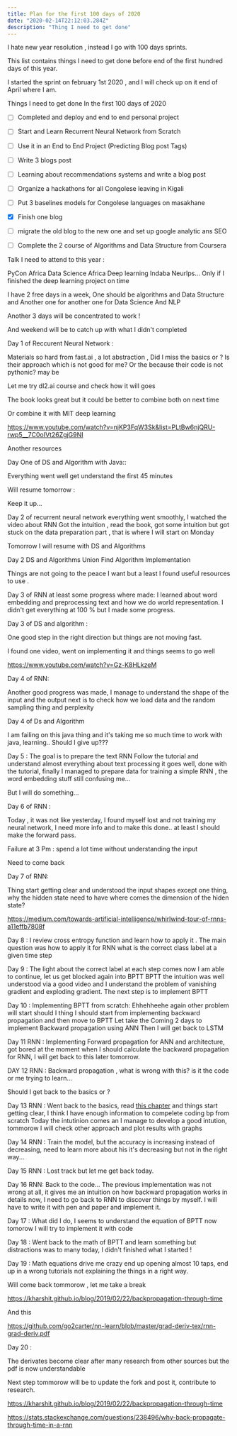 ```yaml
---
title: Plan for the first 100 days of 2020
date: "2020-02-14T22:12:03.284Z"
description: "Thing I need to get done"
---
```


I hate new year resolution , instead I go with 100 days sprints.

This list contains things I need to get done before end of the first hundred days of this year.

I started the sprint on february 1st 2020 , and I will check up on it end of April where I am.

Things I need to get done In the first 100 days of 2020

- [ ] Completed and deploy and end to end personal project
- [ ] Start and Learn Recurrent Neural Network from Scratch
- [ ] Use  it in an End to End Project (Predicting Blog post Tags)
- [ ] Write 3 blogs post 
- [ ] Learning about recommendations systems and write a blog post 
- [ ] Organize a hackathons for all Congolese leaving in Kigali
- [ ] Put 3 baselines models for Congolese languages on masakhane
- [x] Finish one blog
- [ ] migrate the old blog to the new one and set up google analytic ans SEO
- [ ] Complete the 2 course of Algorithms and Data Structure from Coursera


Talk I need to attend to this year :

PyCon Africa
Data Science Africa
Deep learning Indaba
NeurIps... Only if I finished the deep learning project on time


I have 2 free days in a week, One should be algorithms and Data Structure and Another one for another one for Data Science And NLP


Another 3 days will be concentrated to work !

And weekend will be to catch up with what I didn't completed


Day 1 of Reccurent Neural Network :

Materials so hard from fast.ai , a lot abstraction , Did I miss the basics or ?
Is their approach which is not good for me? Or the because their code is not pythonic? may be

Let me try dl2.ai course and check how it will goes

The book looks great but it could be better to combine both on next time

Or combine it with MIT deep learning 

https://www.youtube.com/watch?v=njKP3FqW3Sk&list=PLtBw6njQRU-rwp5__7C0oIVt26ZgjG9NI

Another resources

Day One of DS and Algorithm with Java::

Everything went well get understand the first 45 minutes

Will resume tomorrow :

Keep it up...

Day 2 of recurrent neural network everything went smoothly, I watched the video about RNN 
Got the intuition , read the book, got some intuition but got stuck on the data preparation part , that is where I will start on Monday

Tomorrow I will resume with DS and Algorithms

Day 2 DS and Algorithms Union Find Algorithm Implementation

Things are not going to the peace I want but a least I found useful resources to use .

Day 3 of RNN at least some progress where made:
I learned about word embedding and preprocessing text and how we do world representation.
I didn't get everything at 100 % but I made some progress.


Day 3 of DS and algorithm :

One good step in the right direction but things are not moving fast.

I found one video, went on implementing it and things seems to go well

https://www.youtube.com/watch?v=Gz-K8HLkzeM

Day 4 of RNN:

Another good progress was made, I manage to understand the shape of the input and the output
next is to check how we load data and the random sampling thing and perplexity


Day 4 of Ds and Algorithm

I am failing on this java thing and it's taking me so much time to work with java, learning..
Should I give up???

Day 5 : The goal is to prepare the text RNN
Follow the tutorial and understand almost everything about text processing
it goes well, done with the tutorial, finally I managed to prepare data for training a simple RNN , the word embedding stuff still confusing me...

But I will do something...

Day 6 of RNN :

Today , it was not like yesterday, I found myself lost and not training my neural network, I need more info and to make this done.. at least I should make the forward pass.

Failure at 3 Pm : spend a lot time without understanding the input

Need to come back

Day 7 of RNN:

Thing start getting clear and understood the input shapes except one thing, why the hidden state need to have where comes the dimension of the hiden state?

https://medium.com/towards-artificial-intelligence/whirlwind-tour-of-rnns-a11effb7808f


Day 8 : I review cross entropy function and learn how to apply it .
The main question was how to apply it for RNN what is the correct class label at a given time step

Day 9 : The light about the correct label at each step comes now I am able to continue, let us get blocked again into BPTT
BPTT the intuition was well understood via a good video and I understand the problem of vanishing gradient and exploding gradient.
The next step is to implement BPTT

Day 10 : Implementing BPTT from scratch: Ehhehheehe again other problem will start 
should I thing I should start from implementing backward propagation and then move to BPTT 
Let take the Coming 2 days to implement Backward propagation using ANN
Then I will get back to LSTM

Day 11 RNN : Implementing Forward propagation for ANN and architecture, got bored at the moment when I should calculate the backward propagation for RNN, I will get back to this later tomorrow.

DAY 12 RNN : Backward propagation , what is wrong with this? is it the code or me trying to learn...

Should I get back to the basics or ?

Day 13 RNN : Went back to the basics, read [this chapter](http://neuralnetworksanddeeplearning.com/chap2.html) and things start getting clear, 
I think I have enough information to compelete coding bp from scratch
Today the intutinion comes an I manage to develop a good intution, tommorow I will check other approach and plot results with graphs

Day 14 RNN : Train the model, but the accuracy is increasing instead of decreasing, need to learn more about his
it's decreasing but not in the right way...

Day 15 RNN : Lost track but let me get back today.

Day 16 RNN: Back to the code...
The previous implementation was not wrong at all, it gives me an intuition on how backward propagation works in details now, I need to go back to RNN to discover things by myself.
I will have to write it with pen and paper and implement it.

Day 17 : What did I do, I seems to understand the equation of BPTT now tomorow I will try to implement it with code

Day 18 : Went back to the math of BPTT and learn something but distractions was to many today, I didn't finished what I started !

Day 19 : Math equations drive me crazy end up opening almost 10 taps, end up in a wrong tutorials not explaining the things in a right way.

Will come back tommorow , let me take a break

https://kharshit.github.io/blog/2019/02/22/backpropagation-through-time

And this

https://github.com/go2carter/nn-learn/blob/master/grad-deriv-tex/rnn-grad-deriv.pdf

Day 20 :

The derivates become clear after many research from other sources
but the pdf is now understandable

Next step tommorow will be to update the fork and post it, contribute to research.

https://kharshit.github.io/blog/2019/02/22/backpropagation-through-time

https://stats.stackexchange.com/questions/238496/why-back-propagate-through-time-in-a-rnn

